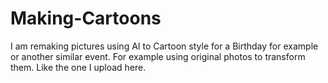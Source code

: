# Making-Cartoons
I am remaking pictures using AI to Cartoon style for a Birthday for example or another similar event.
For example using original photos to transform them. Like the one I upload here.
